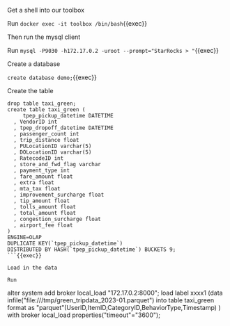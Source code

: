 
Get a shell into our toolbox

Run `docker exec -it toolbox /bin/bash`{{exec}}

Then run the mysql client

Run `mysql -P9030 -h172.17.0.2 -uroot --prompt="StarRocks > "`{{exec}}

Create a database

`create database demo;`{{exec}}

Create the table

```
drop table taxi_green;
create table taxi_green (
     tpep_pickup_datetime DATETIME     
  , VendorID int                          
  , tpep_dropoff_datetime DATETIME   
  , passenger_count int                   
  , trip_distance float                   
  , PULocationID varchar(5)              
  , DOLocationID varchar(5)                
  , RatecodeID int                        
  , store_and_fwd_flag varchar            
  , payment_type int                       
  , fare_amount float                      
  , extra float                           
  , mta_tax float                          
  , improvement_surcharge float                         
  , tip_amount float                      
  , tolls_amount float                   
  , total_amount float                     
  , congestion_surcharge float            
  , airport_fee float            
)
ENGINE=OLAP
DUPLICATE KEY(`tpep_pickup_datetime`)
DISTRIBUTED BY HASH(`tpep_pickup_datetime`) BUCKETS 9;
```{{exec}}

Load in the data

Run 
```
alter system add broker local_load "172.17.0.2:8000";
load label xxxx1 (data infile("file:///tmp/green_tripdata_2023-01.parquet") into table taxi_green format as "parquet"(UserID,ItemID,CategoryID,BehaviorType,Timestamp) ) with broker local_load properties("timeout"="3600");
```{{exec}}




